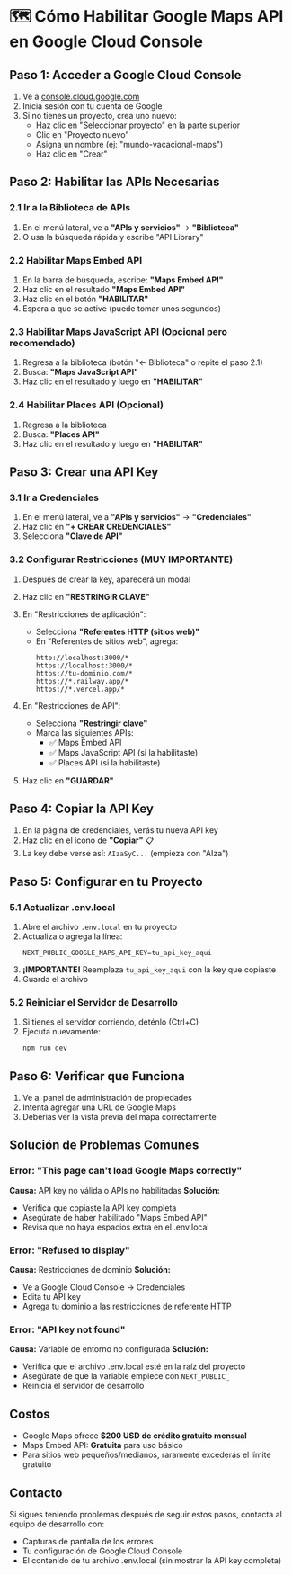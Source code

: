 # 🗺️ Cómo Habilitar Google Maps API en Google Cloud Console

## Paso 1: Acceder a Google Cloud Console

1. Ve a [console.cloud.google.com](https://console.cloud.google.com)
2. Inicia sesión con tu cuenta de Google
3. Si no tienes un proyecto, crea uno nuevo:
   - Haz clic en "Seleccionar proyecto" en la parte superior
   - Clic en "Proyecto nuevo"
   - Asigna un nombre (ej: "mundo-vacacional-maps")
   - Haz clic en "Crear"

## Paso 2: Habilitar las APIs Necesarias

### 2.1 Ir a la Biblioteca de APIs
1. En el menú lateral, ve a **"APIs y servicios"** → **"Biblioteca"**
2. O usa la búsqueda rápida y escribe "API Library"

### 2.2 Habilitar Maps Embed API
1. En la barra de búsqueda, escribe: **"Maps Embed API"**
2. Haz clic en el resultado **"Maps Embed API"**
3. Haz clic en el botón **"HABILITAR"**
4. Espera a que se active (puede tomar unos segundos)

### 2.3 Habilitar Maps JavaScript API (Opcional pero recomendado)
1. Regresa a la biblioteca (botón "← Biblioteca" o repite el paso 2.1)
2. Busca: **"Maps JavaScript API"**
3. Haz clic en el resultado y luego en **"HABILITAR"**

### 2.4 Habilitar Places API (Opcional)
1. Regresa a la biblioteca
2. Busca: **"Places API"**
3. Haz clic en el resultado y luego en **"HABILITAR"**

## Paso 3: Crear una API Key

### 3.1 Ir a Credenciales
1. En el menú lateral, ve a **"APIs y servicios"** → **"Credenciales"**
2. Haz clic en **"+ CREAR CREDENCIALES"**
3. Selecciona **"Clave de API"**

### 3.2 Configurar Restricciones (MUY IMPORTANTE)
1. Después de crear la key, aparecerá un modal
2. Haz clic en **"RESTRINGIR CLAVE"**
3. En "Restricciones de aplicación":
   - Selecciona **"Referentes HTTP (sitios web)"**
   - En "Referentes de sitios web", agrega:
     ```
     http://localhost:3000/*
     https://localhost:3000/*
     https://tu-dominio.com/*
     https://*.railway.app/*
     https://*.vercel.app/*
     ```

4. En "Restricciones de API":
   - Selecciona **"Restringir clave"**
   - Marca las siguientes APIs:
     - ✅ Maps Embed API
     - ✅ Maps JavaScript API (si la habilitaste)
     - ✅ Places API (si la habilitaste)

5. Haz clic en **"GUARDAR"**

## Paso 4: Copiar la API Key

1. En la página de credenciales, verás tu nueva API key
2. Haz clic en el ícono de **"Copiar"** 📋
3. La key debe verse así: `AIzaSyC...` (empieza con "AIza")

## Paso 5: Configurar en tu Proyecto

### 5.1 Actualizar .env.local
1. Abre el archivo `.env.local` en tu proyecto
2. Actualiza o agrega la línea:
   ```env
   NEXT_PUBLIC_GOOGLE_MAPS_API_KEY=tu_api_key_aqui
   ```
3. **¡IMPORTANTE!** Reemplaza `tu_api_key_aqui` con la key que copiaste
4. Guarda el archivo

### 5.2 Reiniciar el Servidor de Desarrollo
1. Si tienes el servidor corriendo, deténlo (Ctrl+C)
2. Ejecuta nuevamente:
   ```bash
   npm run dev
   ```

## Paso 6: Verificar que Funciona

1. Ve al panel de administración de propiedades
2. Intenta agregar una URL de Google Maps
3. Deberías ver la vista previa del mapa correctamente

## Solución de Problemas Comunes

### Error: "This page can't load Google Maps correctly"
**Causa:** API key no válida o APIs no habilitadas
**Solución:** 
- Verifica que copiaste la API key completa
- Asegúrate de haber habilitado "Maps Embed API"
- Revisa que no haya espacios extra en el .env.local

### Error: "Refused to display"
**Causa:** Restricciones de dominio
**Solución:**
- Ve a Google Cloud Console → Credenciales
- Edita tu API key
- Agrega tu dominio a las restricciones de referente HTTP

### Error: "API key not found"
**Causa:** Variable de entorno no configurada
**Solución:**
- Verifica que el archivo .env.local esté en la raíz del proyecto
- Asegúrate de que la variable empiece con `NEXT_PUBLIC_`
- Reinicia el servidor de desarrollo

## Costos

- Google Maps ofrece **$200 USD de crédito gratuito mensual**
- Maps Embed API: **Gratuita** para uso básico
- Para sitios web pequeños/medianos, raramente excederás el límite gratuito

## Contacto

Si sigues teniendo problemas después de seguir estos pasos, contacta al equipo de desarrollo con:
- Capturas de pantalla de los errores
- Tu configuración de Google Cloud Console
- El contenido de tu archivo .env.local (sin mostrar la API key completa)